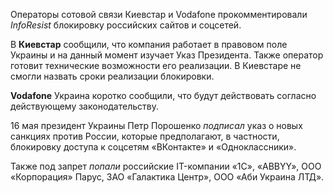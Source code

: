 Операторы сотовой связи Киевстар и Vodafone прокомментировали *InfoResist* блокировку российских сайтов и соцсетей.

В **Киевстар** сообщили, что компания работает в правовом поле Украины и на данный момент изучает Указ Президента. Также оператор готовит технические возможности его реализации. В Киевстаре не смогли назвать сроки реализации блокировки.

**Vodafone** Украина коротко сообщили, что будут действовать согласно действующему законодательству.

16 мая президент Украины Петр Порошенко *подписал* указ о новых санкциях против России, которые предполагают, в частности, блокировку доступа к соцсетям «ВКонтакте» и «Одноклассники».

Также под запрет *попали* российские IT-компании «1С», «ABBYY», ООО «Корпорация» Парус,  ЗАО «Галактика Центр», ООО «Аби Украина ЛТД».
